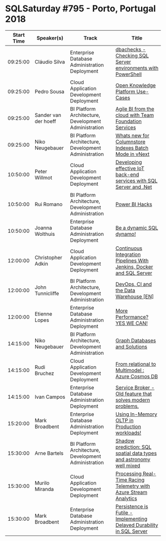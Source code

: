 # SQLSaturday #795 - Porto, Portugal 2018
Start Time|Speaker(s)|Track|Title
---|---|---|---
09:25:00|Cláudio Silva|Enterprise Database Administration  Deployment|[dbachecks - Checking SQL Server environments with PowerShell](82842.md)
09:25:00|Pedro Sousa|Cloud Application Development  Deployment|[Open Knowledge Platform Use-Cases](82852.md)
09:25:00|Sander van der hoeff|BI Platform Architecture, Development  Administration|[Agile BI from the cloud with Team Foundation Services](83674.md)
09:25:00|Niko Neugebauer|BI Platform Architecture, Development  Administration|[Whats new for Columnstore Indexes  Batch Mode in vNext](84468.md)
10:50:00|Peter Willmot|Cloud Application Development  Deployment|[Developing effective IoT back-end services with SQL Server and .Net](82850.md)
10:50:00|Rui Romano|BI Platform Architecture, Development  Administration|[Power BI Hacks](82875.md)
10:50:00|Joanna Wolthuis|Enterprise Database Administration  Deployment|[Be a dynamic SQL dynamo!](83795.md)
12:00:00|Christopher Adkin|Cloud Application Development  Deployment|[Continuous Integration Pipelines With Jenkins, Docker and SQL Server](83596.md)
12:00:00|John Tunnicliffe|BI Platform Architecture, Development  Administration|[DevOps, CI and the Data Warehouse [EN]](83686.md)
12:00:00|Etienne Lopes|Enterprise Database Administration  Deployment|[More Performance? YES WE CAN!](84244.md)
14:15:00|Niko Neugebauer|BI Platform Architecture, Development  Administration|[Graph Databases and Solutions](82856.md)
14:15:00|Rudi Bruchez|Cloud Application Development  Deployment|[From relational to Multimodel : Azure Cosmos DB](82890.md)
14:15:00|Ivan Campos|Enterprise Database Administration  Deployment|[Service Broker - Old feature that solves modern problems.](85827.md)
15:20:00|Mark Broadbent|Enterprise Database Administration  Deployment|[Using In-Memory OLTP in Production workloads!](84400.md)
15:30:00|Arne Bartels|BI Platform Architecture, Development  Administration|[Shadow prediction: SQL spatial data types and astronomy well mixed](84257.md)
15:30:00|Murilo Miranda|Cloud Application Development  Deployment|[Processing Real-Time Racing Telemetry with Azure Stream Analytics](84299.md)
15:30:00|Mark Broadbent|Enterprise Database Administration  Deployment|[Persistence is Futile - Implementing Delayed Durability in SQL Server](84401.md)
